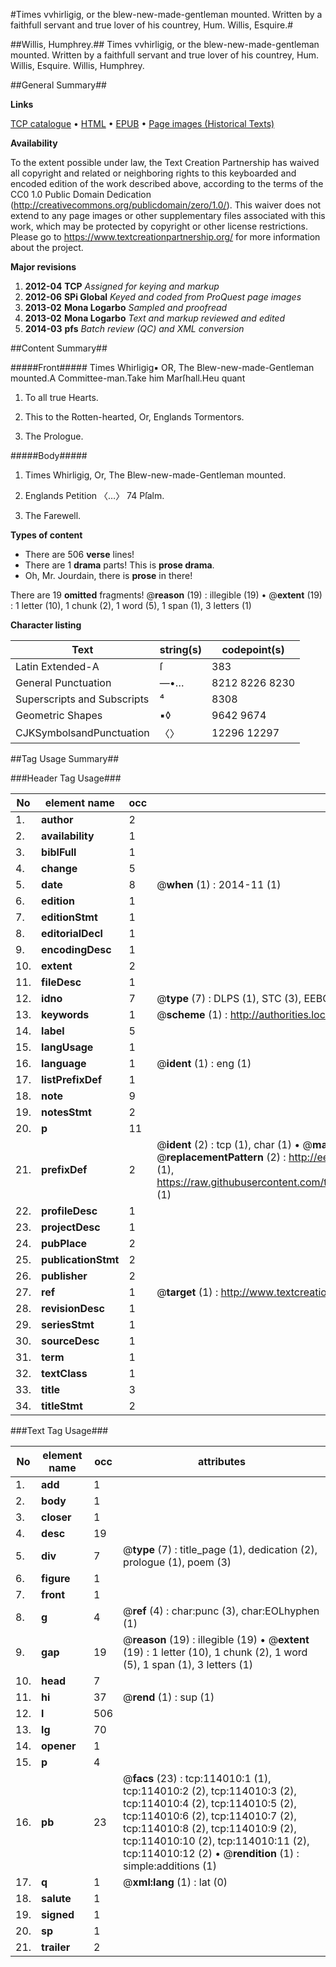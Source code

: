#Times vvhirligig, or the blew-new-made-gentleman mounted. Written by a faithfull servant and true lover of his countrey, Hum. Willis, Esquire.#

##Willis, Humphrey.##
Times vvhirligig, or the blew-new-made-gentleman mounted. Written by a faithfull servant and true lover of his countrey, Hum. Willis, Esquire.
Willis, Humphrey.

##General Summary##

**Links**

[TCP catalogue](http://www.ota.ox.ac.uk/tcp/)  • 
[HTML](http://tei.it.ox.ac.uk/tcp/Texts-HTML/free/A96/A96626.html)  • 
[EPUB](http://tei.it.ox.ac.uk/tcp/Texts-EPUB/free/A96/A96626.epub) • 
[Page images (Historical Texts)](https://historicaltexts.jisc.ac.uk/eebo-99861865e)

**Availability**

To the extent possible under law, the Text Creation Partnership has waived all copyright and related or neighboring rights to this keyboarded and encoded edition of the work described above, according to the terms of the CC0 1.0 Public Domain Dedication (http://creativecommons.org/publicdomain/zero/1.0/). This waiver does not extend to any page images or other supplementary files associated with this work, which may be protected by copyright or other license restrictions. Please go to https://www.textcreationpartnership.org/ for more information about the project.

**Major revisions**

1. __2012-04__ __TCP__ *Assigned for keying and markup*
1. __2012-06__ __SPi Global__ *Keyed and coded from ProQuest page images*
1. __2013-02__ __Mona Logarbo__ *Sampled and proofread*
1. __2013-02__ __Mona Logarbo__ *Text and markup reviewed and edited*
1. __2014-03__ __pfs__ *Batch review (QC) and XML conversion*

##Content Summary##

#####Front#####
Times Whirligig▪ OR, The Blew-new-made-Gentleman mounted.A Committee-man.Take him Marſhall.Heu quant
1. To all true Hearts.

1. This to the Rotten-hearted, Or, Englands Tormentors.

1. The Prologue.

#####Body#####

1. Times Whirligig, Or, The Blew-new-made-Gentleman mounted.

1. Englands Petition 〈…〉 74 Pſalm.

1. The Farewell.

**Types of content**

  * There are 506 **verse** lines!
  * There are 1 **drama** parts! This is **prose drama**.
  * Oh, Mr. Jourdain, there is **prose** in there!

There are 19 **omitted** fragments! 
 @__reason__ (19) : illegible (19)  •  @__extent__ (19) : 1 letter (10), 1 chunk (2), 1 word (5), 1 span (1), 3 letters (1)

**Character listing**


|Text|string(s)|codepoint(s)|
|---|---|---|
|Latin Extended-A|ſ|383|
|General Punctuation|—•…|8212 8226 8230|
|Superscripts             and Subscripts|⁴|8308|
|Geometric Shapes|▪◊|9642 9674|
|CJKSymbolsandPunctuation|〈〉|12296 12297|

##Tag Usage Summary##

###Header Tag Usage###

|No|element name|occ|attributes|
|---|---|---|---|
|1.|__author__|2||
|2.|__availability__|1||
|3.|__biblFull__|1||
|4.|__change__|5||
|5.|__date__|8| @__when__ (1) : 2014-11 (1)|
|6.|__edition__|1||
|7.|__editionStmt__|1||
|8.|__editorialDecl__|1||
|9.|__encodingDesc__|1||
|10.|__extent__|2||
|11.|__fileDesc__|1||
|12.|__idno__|7| @__type__ (7) : DLPS (1), STC (3), EEBO-CITATION (1), PROQUEST (1), VID (1)|
|13.|__keywords__|1| @__scheme__ (1) : http://authorities.loc.gov/ (1)|
|14.|__label__|5||
|15.|__langUsage__|1||
|16.|__language__|1| @__ident__ (1) : eng (1)|
|17.|__listPrefixDef__|1||
|18.|__note__|9||
|19.|__notesStmt__|2||
|20.|__p__|11||
|21.|__prefixDef__|2| @__ident__ (2) : tcp (1), char (1)  •  @__matchPattern__ (2) : ([0-9\-]+):([0-9IVX]+) (1), (.+) (1)  •  @__replacementPattern__ (2) : http://eebo.chadwyck.com/downloadtiff?vid=$1&page=$2 (1), https://raw.githubusercontent.com/textcreationpartnership/Texts/master/tcpchars.xml#$1 (1)|
|22.|__profileDesc__|1||
|23.|__projectDesc__|1||
|24.|__pubPlace__|2||
|25.|__publicationStmt__|2||
|26.|__publisher__|2||
|27.|__ref__|1| @__target__ (1) : http://www.textcreationpartnership.org/docs/. (1)|
|28.|__revisionDesc__|1||
|29.|__seriesStmt__|1||
|30.|__sourceDesc__|1||
|31.|__term__|1||
|32.|__textClass__|1||
|33.|__title__|3||
|34.|__titleStmt__|2||


###Text Tag Usage###

|No|element name|occ|attributes|
|---|---|---|---|
|1.|__add__|1||
|2.|__body__|1||
|3.|__closer__|1||
|4.|__desc__|19||
|5.|__div__|7| @__type__ (7) : title_page (1), dedication (2), prologue (1), poem (3)|
|6.|__figure__|1||
|7.|__front__|1||
|8.|__g__|4| @__ref__ (4) : char:punc (3), char:EOLhyphen (1)|
|9.|__gap__|19| @__reason__ (19) : illegible (19)  •  @__extent__ (19) : 1 letter (10), 1 chunk (2), 1 word (5), 1 span (1), 3 letters (1)|
|10.|__head__|7||
|11.|__hi__|37| @__rend__ (1) : sup (1)|
|12.|__l__|506||
|13.|__lg__|70||
|14.|__opener__|1||
|15.|__p__|4||
|16.|__pb__|23| @__facs__ (23) : tcp:114010:1 (1), tcp:114010:2 (2), tcp:114010:3 (2), tcp:114010:4 (2), tcp:114010:5 (2), tcp:114010:6 (2), tcp:114010:7 (2), tcp:114010:8 (2), tcp:114010:9 (2), tcp:114010:10 (2), tcp:114010:11 (2), tcp:114010:12 (2)  •  @__rendition__ (1) : simple:additions (1)|
|17.|__q__|1| @__xml:lang__ (1) : lat (0)|
|18.|__salute__|1||
|19.|__signed__|1||
|20.|__sp__|1||
|21.|__trailer__|2||
